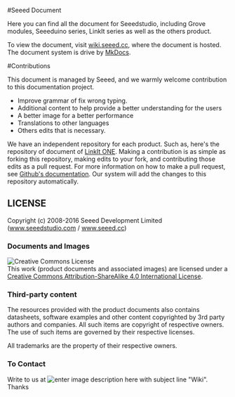 #Seeed Document

Here you can find all the document for Seeedstudio, including Grove modules, Seeeduino series, LinkIt series as well as the others product. 

To view the document, visit [wiki.seeed.cc](wiki.seeed.cc), where the document is hosted. The document system is drive by [MkDocs](http://www.mkdocs.org/). 


#Contributions

This document is managed by Seeed, and we warmly welcome contribution to this documentation project.

* Improve grammar of fix wrong typing. 
* Additional content to help provide a better understanding for the users
* A better image for a better performance
* Translations to other languages
* Others edits that is necessary.

We have an independent repository for each product. Such as, here's the repository of document of [LinkIt ONE](https://github.com/SeeedDocument/Linkit_ONE). Making a contribution is as simple as forking this repository, making edits to your fork, and contributing those edits as a pull request. For more information on how to make a pull request, see [Github's documentation](https://help.github.com/articles/about-pull-requests/). Our system will add the changes to this repository automatically.


LICENSE
-------
Copyright (c) 2008-2016 Seeed Development Limited (www.seeedstudio.com / www.seeed.cc)

### Documents and Images
<img alt="Creative Commons License" style="border-width:0" src="https://i.creativecommons.org/l/by-sa/4.0/88x31.png" /></a><br />
This work (product documents and associated images) are licensed under a <a rel="license" href="http://creativecommons.org/licenses/by-sa/4.0/">Creative Commons Attribution-ShareAlike 4.0 International License</a>. <a rel="license" href="http://creativecommons.org/licenses/by-sa/4.0/"> </a>

### Third-party content
The resources provided with the product documents also contains datasheets, software examples and other content copyrighted by 3rd party authors and companies. All such items are copyright of respective owners. The use of such items are governed by their respective licenses. 

All trademarks are the property of their respective owners.

### To Contact

Write to us at ![enter image description here](https://raw.githubusercontent.com/SeeedDocument/Seeed-WiKi/master/docs/images/contact-us.png) with subject line "Wiki". Thanks


